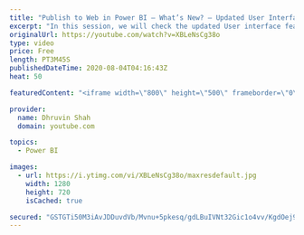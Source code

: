 ```yaml
---
title: "Publish to Web in Power BI – What’s New? – Updated User Interface with Placeholder Image"
excerpt: "In this session, we will check the updated User interface feature for Publish to web option in Power BI. The updated Publish to web option has the following features.  • Set size for iframe • See the Preview of Power BI report • Set thumbnail image by uploading a placeholder image (01:33) • Change Default"
originalUrl: https://youtube.com/watch?v=XBLeNsCg38o
type: video
price: Free
length: PT3M45S
publishedDateTime: 2020-08-04T04:16:43Z
heat: 50

featuredContent: "<iframe width=\"800\" height=\"500\" frameborder=\"0\" src=\"https://www.youtube.com/embed/XBLeNsCg38o\" allow=\"accelerometer; autoplay; encrypted-media; gyroscope; picture-in-picture\" allowfullscreen></iframe>"

provider:
  name: Dhruvin Shah
  domain: youtube.com

topics:
  - Power BI

images:
  - url: https://i.ytimg.com/vi/XBLeNsCg38o/maxresdefault.jpg
    width: 1280
    height: 720
    isCached: true

secured: "GSTGTi50M3iAvJDDuvdVb/Mvnu+5pkesq/gdLBuIVNt32Gic1o4vv/KgdOej9S7Ya8mY9t32xo5pGwayyY7yH7ugA9AWFwBiM7XNCmcwll583G5x8RLfmgVUvczHvynz3tK56Oqnx7v7lYCDivnt6ALer1oR0JMd0g9Wf+4UKNL3dEpH7Ul1Vq0m2Avc8CenaP7FZPM4iMeI4TMVfx5DdlPzq1x9u2i/wlghXpQ2T1bAZOjtQRbxTmRddRFL/m75UOQEGGmkZlcwxsqUlvllIdZYBdlgwgtOCkBUPGGTOBc7KH5rlNlwWaJshUVhP10+k6d9SNd5vEbW6SpZTo1x2re9Cm6YmNqzCaZJcvXHCRNpXjVy0a6KrX87aomxHeYuR0xFEq5IHPZZIbOqIPHf366CINSfC8FseUu/ftk76xU=;eATk7TGAij1ggkc7zJcvjg=="
---
```


